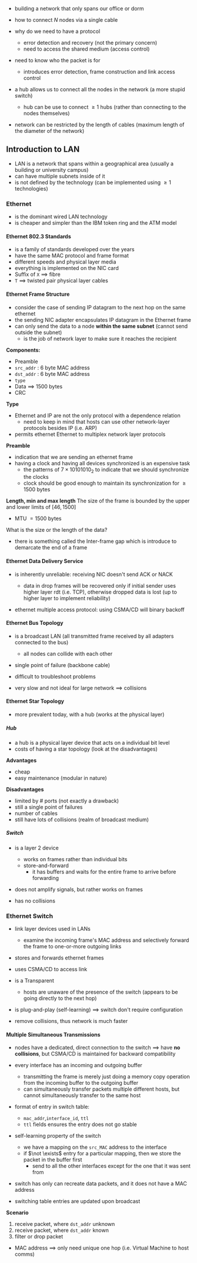 - building a network that only spans our office or dorm
- how to connect $N$ nodes via a single cable
- why do we need to have a protocol
	- error detection and recovery (not the primary concern)
	- need to access the shared medium (access control)

- need to know who the packet is for
	- introduces error detection, frame construction and link access control

- a hub allows us to connect all the nodes in the network (a more stupid switch)
	- hub can be use to connect $\geq 1$ hubs (rather than connecting to the nodes themselves)
- network can be restricted by the length of cables (maximum length of the diameter of the network)
## Introduction to LAN
- LAN is a network that spans within a geographical area (usually a building or university campus)
- can have multiple subnets inside of it
- is not defined by the technology (can be implemented using $\geq 1$ technologies)
### Ethernet
- is the dominant wired LAN technology
- is cheaper and simpler than the IBM token ring and the ATM model
#### Ethernet 802.3 Standards
- is a family of standards developed over the years
- have the same MAC protocol and frame format
- different speeds and physical layer media
- everything is implemented on the NIC card
- Suffix of `X` $\implies$ fibre
- `T` $\implies$ twisted pair physical layer cables
#### Ethernet Frame Structure
- consider the case of sending IP datagram to the next hop on the same ethernet
- the sending NIC adapter encapsulates IP datagram in the Ethernet frame
- can only send the data to a node **within the same subnet** (cannot send outside the subnet)
	- is the job of network layer to make sure it reaches the recipient

**Components:**
- Preamble
- `src_addr` : 6 byte MAC address
- `dst_addr` : 6 byte MAC address
- `type`
- Data $\implies$ 1500 bytes
- CRC

**Type**
- Ethernet and IP are not the only protocol with a dependence relation
	- need to keep in mind that hosts can use other network-layer protocols besides IP (i.e. ARP)
- permits ethernet Ethernet to multiplex network layer protocols

**Preamble**
- indication that we are sending an ethernet frame
- having a clock and having all devices synchronized is an expensive task
	- the patterns of $7 \times 10101010_2$ to indicate that we should synchronize the clocks
	- clock should be good enough to maintain its synchronization for $\geq 1500$ bytes

**Length, min and max length**
The size of the frame is bounded by the upper and lower limits of $[46, 1500]$
- MTU $= 1500$ bytes

What is the size or the length of the data?
- there is something called the Inter-frame gap which is introduce to demarcate the end of a frame
#### Ethernet Data Delivery Service
- is inherently unreliable: receiving NIC doesn't send ACK or NACK
	- data in drop frames will be recovered only if initial sender uses higher layer rdt (i.e. TCP), otherwise dropped data is lost (up to higher layer to implement reliability)

- ethernet multiple access protocol: using CSMA/CD will binary backoff

#### Ethernet Bus Topology
- is a broadcast LAN (all transmitted frame received by all adapters connected to the bus)
	- all nodes can collide with each other

- single point of failure (backbone cable)
- difficult to troubleshoot problems
- very slow and not ideal for large network $\implies$ collisions
#### Ethernet Star Topology
- more prevalent today, with a hub (works at the physical layer)
##### Hub
- a hub is a physical layer device that acts on a individual bit level
- costs of having a star topology (look at the disadvantages)

**Advantages**
- cheap
- easy maintenance (modular in nature)

**Disadvantages**
- limited by # ports (not exactly a drawback)
- still a single point of failures
- number of cables
- still have lots of collisions (realm of broadcast medium)
##### Switch
- is a layer 2 device
	- works on frames rather than individual bits
	- store-and-forward
		- it has buffers and waits for the entire frame to arrive before forwarding

- does not amplify signals, but rather works on frames
- has no collisions
### Ethernet Switch
- link layer devices used in LANs
	- examine the incoming frame's MAC address and selectively forward the frame to one-or-more outgoing links
- stores and forwards ethernet frames
- uses CSMA/CD to access link

- is a Transparent
	- hosts are unaware of the presence of the switch (appears to be going directly to the next hop)

- is plug-and-play (self-learning) $\implies$ switch don't require configuration

- remove collisions, thus network is much faster
#### Multiple Simultaneous Transmissions
- nodes have a dedicated, direct connection to the switch $\implies$ have **no collisions**, but CSMA/CD is maintained for backward compatibility

- every interface has an incoming and outgoing buffer
	- transmitting the frame is merely just doing a memory copy operation from the incoming buffer to the outgoing buffer
	- can simultaneously transfer packets multiple different hosts, but cannot simultaneously transfer to the same host

- format of entry in switch table:
	- `mac_addr`,`interface_id`, `ttl`
	- `ttl` fields ensures the entry does not go stable

- self-learning property of the switch
	- we have a mapping on the `src_MAC` address to the interface
	- if $\not \exists$ entry for a particular mapping, then we store the packet in the buffer first
		- send to all the other interfaces except for the one that it was sent from

- switch has only can recreate data packets, and it does not have a MAC address

- switching table entries are updated upon broadcast

**Scenario**
1. receive packet, where `dst_addr` unknown
2. receive packet, where `dst_addr` known
3. filter or drop packet

- MAC address $\implies$ only need unique one hop (i.e. Virtual Machine to host comms)